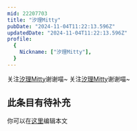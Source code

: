```yaml
---
mid: 22207703
title: "汐理Mitty"
pubDate: "2024-11-04T11:22:13.596Z"
updatedDate: "2024-11-04T11:22:13.596Z"
profile:
  {
    Nickname: ["汐理Mitty"],
  }
---
```


关注[汐理Mitty](https://space.bilibili.com/22207703)谢谢喵~ 关注[汐理Mitty](https://space.bilibili.com/22207703)谢谢喵~

## 此条目有待补充
你可以在[这里](https://github.com/Yuhanawa/VTuber.ICU-Content/edit/master/v/汐理Mitty/index.md)编辑本文
